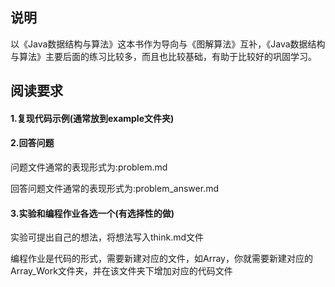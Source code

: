 ## 说明

以《Java数据结构与算法》这本书作为导向与《图解算法》互补，《Java数据结构与算法》主要后面的练习比较多，而且也比较基础，有助于比较好的巩固学习。

## 阅读要求

#### 1.复现代码示例(通常放到example文件夹)

#### 2.回答问题

问题文件通常的表现形式为:problem.md

回答问题文件通常的表现形式为:problem_answer.md

#### 3.实验和编程作业各选一个(有选择性的做)

实验可提出自己的想法，将想法写入think.md文件

编程作业是代码的形式，需要新建对应的文件，如Array，你就需要新建对应的Array_Work文件夹，并在该文件夹下增加对应的代码文件

